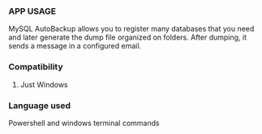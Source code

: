 

### APP USAGE

MySQL AutoBackup allows you to register many databases that you need and later generate the dump file organized on folders.
After dumping, it sends a message in a configured email.

### Compatibility

1. Just Windows

### Language used

Powershell and windows terminal commands
